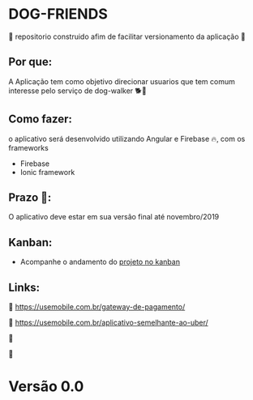 # DOG-FRIENDS
:dog: repositorio construido afim de facilitar versionamento da aplicação :dog:

## Por que:

A Aplicação tem como objetivo direcionar usuarios que tem comum interesse pelo serviço de dog-walker :dog2::walking:

## Como fazer:

o aplicativo será desenvolvido utilizando Angular e Firebase :fire:, com os frameworks

* Firebase
* Ionic framework

## Prazo :calendar::
	
O aplicativo deve estar em sua versão final até novembro/2019

## Kanban:

* Acompanhe o andamento do [projeto no kanban](https://github.com/GabrielAquino98/dog-friends/projects/1)

## Links:

:link: https://usemobile.com.br/gateway-de-pagamento/

:link: https://usemobile.com.br/aplicativo-semelhante-ao-uber/

:link: 

:link:

# Versão 0.0
